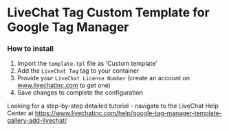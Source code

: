 # LiveChat Tag Custom Template for Google Tag Manager

### How to install

1. Import the `template.tpl` file as 'Custom template'
2. Add the `LiveChat Tag` tag to your container
3. Provide your `LiveChat License Number` (create an account on www.livechatinc.com to get one)
4. Save changes to complete the configuration

Looking for a step-by-step detailed tutorial - navigate to the LiveChat Help Center at https://www.livechatinc.com/help/google-tag-manager-template-gallery-add-livechat/ 
